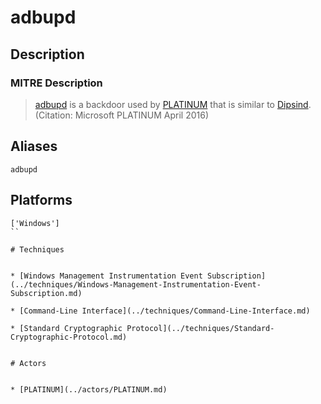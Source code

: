 
# adbupd

## Description

### MITRE Description

> [adbupd](https://attack.mitre.org/software/S0202) is a backdoor used by [PLATINUM](https://attack.mitre.org/groups/G0068) that is similar to [Dipsind](https://attack.mitre.org/software/S0200). (Citation: Microsoft PLATINUM April 2016)

## Aliases

```
adbupd
```

## Platforms

```
['Windows']
``

# Techniques


* [Windows Management Instrumentation Event Subscription](../techniques/Windows-Management-Instrumentation-Event-Subscription.md)

* [Command-Line Interface](../techniques/Command-Line-Interface.md)
    
* [Standard Cryptographic Protocol](../techniques/Standard-Cryptographic-Protocol.md)
    

# Actors


* [PLATINUM](../actors/PLATINUM.md)

